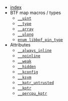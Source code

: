 - [index](index.md)
- BTF map macros / types
  - [`__uint`](__uint.md)
  - [`__type`](__type.md)
  - [`__array`](__array.md)
  - [`__ulong`](__ulong.md)
  - [`enum libbpf_pin_type`](enum-libbpf_pin_type.md)
- Attributes
  - [`__always_inline`](__always_inline.md)
  - [`__noinline`](__noinline.md)
  - [`__weak`](__weak.md)
  - [`__hidden`](__hidden.md)
  - [`__kconfig`](__kconfig.md)
  - [`__ksym`](__ksym.md)
  - [`__kptr_untrusted`](__kptr_untrusted.md)
  - [`__kptr`](__kptr.md)
  - [`__percpu_kptr`](__percpu_kptr.md)
